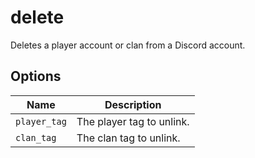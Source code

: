# delete

Deletes a player account or clan from a Discord account.

## Options

| Name         | Description               |
| ------------ | ------------------------- |
| `player_tag` | The player tag to unlink. |
| `clan_tag`   | The clan tag to unlink.   |
